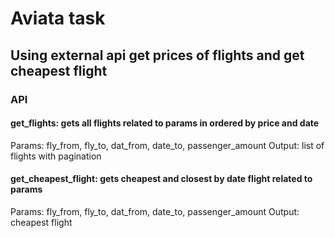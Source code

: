 # Aviata task
## Using external api get prices of flights and get cheapest flight

### API
#### get_flights: gets all flights related to params in ordered by price and date
Params: fly_from, fly_to, dat_from, date_to, passenger_amount
Output: list of flights with pagination

#### get_cheapest_flight: gets cheapest and closest by date flight related to params
Params: fly_from, fly_to, dat_from, date_to, passenger_amount
Output: cheapest flight
